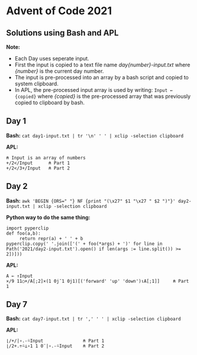# Advent of Code 2021
## Solutions using Bash and APL

**Note:** 
- Each Day uses seperate input. 
- First the input is copied to a text file name *day{number}-input.txt* where *{number}* is the current day number.
- The input is pre-processed into an array by a bash script and copied to system clipboard.
- In APL, the pre-processed input array is used by writing: `Input ← {copied}` where *{copied}* is the 
  pre-processed array that was previously copied to clipboard by bash.

## Day 1
**Bash:** `cat day1-input.txt | tr '\n' ' ' | xclip -selection clipboard`

**APL:**
```
⍝ Input is an array of numbers
+/2</Input      ⍝ Part 1
+/2</3+/Input   ⍝ Part 2
```

## Day 2
**Bash:** 
```awk 'BEGIN {ORS=" "} NF {print "(\x27" $1 "\x27 " $2 ")"}' day2-input.txt | xclip -selection clipboard```

**Python way to do the same thing:** 
```
import pyperclip
def foo(a,b):
     return repr(a) + ' ' + b
pyperclip.copy(' '.join(['(' + foo(*args) + ')' for line in Path('2021/day2-input.txt').open() if len(args := line.split()) >= 2])]))
```

**APL:**
```
A ← ↑Input
×/9 11○+/A[;2]×(1 0j¯1 0j1)[('forward' 'up' 'down')⍳A[;1]]     ⍝ Part 1
```

## Day 7
**Bash:** `cat day7-input.txt | tr ',' ' ' | xclip -selection clipboard`

**APL:**
```
⌊/+/|∘.-⍨Input               ⍝ Part 1
⌊/2+.÷⍨⊥∘1 1 0¨|∘.-⍨Input    ⍝ Part 2
```
